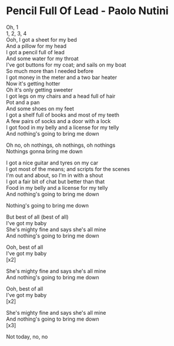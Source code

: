 # Pencil Full Of Lead - Paolo Nutini

Oh, 1\
1, 2, 3, 4\
Ooh, I got a sheet for my bed\
And a pillow for my head\
I got a pencil full of lead\
And some water for my throat\
I've got buttons for my coat; and sails on my boat\
So much more than I needed before\
I got money in the meter and a two bar heater\
Now it's getting hotter\
Oh it's only getting sweeter\
I got legs on my chairs and a head full of hair\
Pot and a pan\
And some shoes on my feet\
I got a shelf full of books and most of my teeth\
A few pairs of socks and a door with a lock\
I got food in my belly and a license for my telly\
And nothing's going to bring me down

Oh no, oh nothings, oh nothings, oh nothings\
Nothings gonna bring me down

I got a nice guitar and tyres on my car\
I got most of the means; and scripts for the scenes\
I'm out and about, so I'm in with a shout\
I got a fair bit of chat but better than that\
Food in my belly and a license for my telly\
And nothing's going to bring me down

Nothing's going to bring me down

But best of all (best of all)\
I've got my baby\
She's mighty fine and says she's all mine\
And nothing's going to bring me down

Ooh, best of all\
I've got my baby\
[x2]

She's mighty fine and says she's all mine\
And nothing's going to bring me down

Ooh, best of all\
I've got my baby\
[x2]

She's mighty fine and says she's all mine\
And nothing's going to bring me down\
[x3]

Not today, no, no